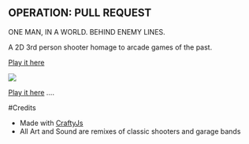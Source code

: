 ## OPERATION: PULL REQUEST

ONE MAN, IN A WORLD. BEHIND ENEMY LINES.

A 2D 3rd person shooter homage to arcade games of the past.

[Play it here](http://zombiebros.github.com/game-off-2012/)

[<img src="http://zombiebros.github.com/game-off-2012/resources/images/gameplay.png" />](http://zombiebros.github.io/operation-pull-request/)

[Play it here](http://zombiebros.github.com/game-off-2012/)
....


#Credits

* Made with [CraftyJs](http://craftyjs.com/)
* All Art and Sound are remixes of classic shooters and garage bands
